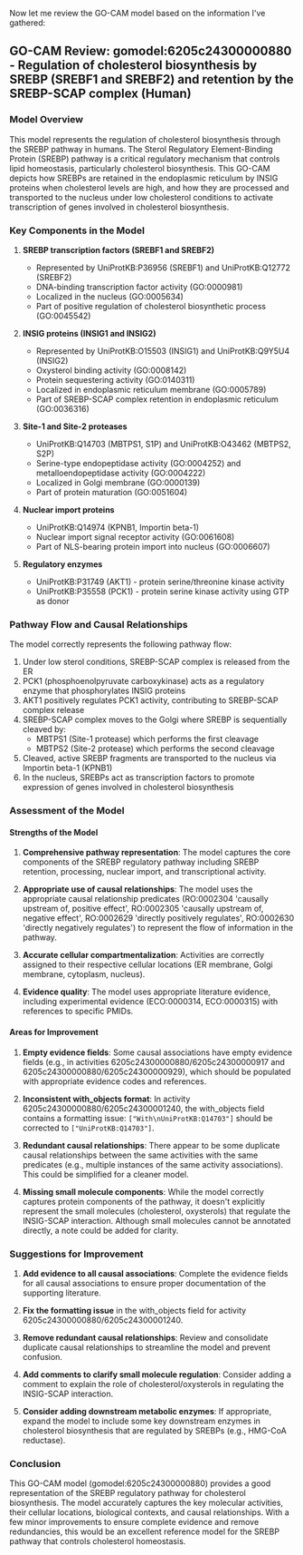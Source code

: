 Now let me review the GO-CAM model based on the information I've gathered:

## GO-CAM Review: gomodel:6205c24300000880 - Regulation of cholesterol biosynthesis by SREBP (SREBF1 and SREBF2) and retention by the SREBP-SCAP complex (Human)

### Model Overview

This model represents the regulation of cholesterol biosynthesis through the SREBP pathway in humans. The Sterol Regulatory Element-Binding Protein (SREBP) pathway is a critical regulatory mechanism that controls lipid homeostasis, particularly cholesterol biosynthesis. This GO-CAM depicts how SREBPs are retained in the endoplasmic reticulum by INSIG proteins when cholesterol levels are high, and how they are processed and transported to the nucleus under low cholesterol conditions to activate transcription of genes involved in cholesterol biosynthesis.

### Key Components in the Model

1. **SREBP transcription factors (SREBF1 and SREBF2)**
   - Represented by UniProtKB:P36956 (SREBF1) and UniProtKB:Q12772 (SREBF2)
   - DNA-binding transcription factor activity (GO:0000981)
   - Localized in the nucleus (GO:0005634)
   - Part of positive regulation of cholesterol biosynthetic process (GO:0045542)

2. **INSIG proteins (INSIG1 and INSIG2)**
   - Represented by UniProtKB:O15503 (INSIG1) and UniProtKB:Q9Y5U4 (INSIG2)
   - Oxysterol binding activity (GO:0008142)
   - Protein sequestering activity (GO:0140311)
   - Localized in endoplasmic reticulum membrane (GO:0005789)
   - Part of SREBP-SCAP complex retention in endoplasmic reticulum (GO:0036316)

3. **Site-1 and Site-2 proteases**
   - UniProtKB:Q14703 (MBTPS1, S1P) and UniProtKB:O43462 (MBTPS2, S2P)
   - Serine-type endopeptidase activity (GO:0004252) and metalloendopeptidase activity (GO:0004222)
   - Localized in Golgi membrane (GO:0000139)
   - Part of protein maturation (GO:0051604)

4. **Nuclear import proteins**
   - UniProtKB:Q14974 (KPNB1, Importin beta-1)
   - Nuclear import signal receptor activity (GO:0061608)
   - Part of NLS-bearing protein import into nucleus (GO:0006607)

5. **Regulatory enzymes**
   - UniProtKB:P31749 (AKT1) - protein serine/threonine kinase activity
   - UniProtKB:P35558 (PCK1) - protein serine kinase activity using GTP as donor

### Pathway Flow and Causal Relationships

The model correctly represents the following pathway flow:

1. Under low sterol conditions, SREBP-SCAP complex is released from the ER
2. PCK1 (phosphoenolpyruvate carboxykinase) acts as a regulatory enzyme that phosphorylates INSIG proteins
3. AKT1 positively regulates PCK1 activity, contributing to SREBP-SCAP complex release
4. SREBP-SCAP complex moves to the Golgi where SREBP is sequentially cleaved by:
   - MBTPS1 (Site-1 protease) which performs the first cleavage
   - MBTPS2 (Site-2 protease) which performs the second cleavage
5. Cleaved, active SREBP fragments are transported to the nucleus via Importin beta-1 (KPNB1)
6. In the nucleus, SREBPs act as transcription factors to promote expression of genes involved in cholesterol biosynthesis

### Assessment of the Model

#### Strengths of the Model

1. **Comprehensive pathway representation**: The model captures the core components of the SREBP regulatory pathway including SREBP retention, processing, nuclear import, and transcriptional activity.

2. **Appropriate use of causal relationships**: The model uses the appropriate causal relationship predicates (RO:0002304 'causally upstream of, positive effect', RO:0002305 'causally upstream of, negative effect', RO:0002629 'directly positively regulates', RO:0002630 'directly negatively regulates') to represent the flow of information in the pathway.

3. **Accurate cellular compartmentalization**: Activities are correctly assigned to their respective cellular locations (ER membrane, Golgi membrane, cytoplasm, nucleus).

4. **Evidence quality**: The model uses appropriate literature evidence, including experimental evidence (ECO:0000314, ECO:0000315) with references to specific PMIDs.

#### Areas for Improvement

1. **Empty evidence fields**: Some causal associations have empty evidence fields (e.g., in activities 6205c24300000880/6205c24300000917 and 6205c24300000880/6205c24300000929), which should be populated with appropriate evidence codes and references.

2. **Inconsistent with_objects format**: In activity 6205c24300000880/6205c24300001240, the with_objects field contains a formatting issue: `["With\nUniProtKB:Q14703"]` should be corrected to `["UniProtKB:Q14703"]`.

3. **Redundant causal relationships**: There appear to be some duplicate causal relationships between the same activities with the same predicates (e.g., multiple instances of the same activity associations). This could be simplified for a cleaner model.

4. **Missing small molecule components**: While the model correctly captures protein components of the pathway, it doesn't explicitly represent the small molecules (cholesterol, oxysterols) that regulate the INSIG-SCAP interaction. Although small molecules cannot be annotated directly, a note could be added for clarity.

### Suggestions for Improvement

1. **Add evidence to all causal associations**: Complete the evidence fields for all causal associations to ensure proper documentation of the supporting literature.

2. **Fix the formatting issue** in the with_objects field for activity 6205c24300000880/6205c24300001240.

3. **Remove redundant causal relationships**: Review and consolidate duplicate causal relationships to streamline the model and prevent confusion.

4. **Add comments to clarify small molecule regulation**: Consider adding a comment to explain the role of cholesterol/oxysterols in regulating the INSIG-SCAP interaction.

5. **Consider adding downstream metabolic enzymes**: If appropriate, expand the model to include some key downstream enzymes in cholesterol biosynthesis that are regulated by SREBPs (e.g., HMG-CoA reductase).

### Conclusion

This GO-CAM model (gomodel:6205c24300000880) provides a good representation of the SREBP regulatory pathway for cholesterol biosynthesis. The model accurately captures the key molecular activities, their cellular locations, biological contexts, and causal relationships. With a few minor improvements to ensure complete evidence and remove redundancies, this would be an excellent reference model for the SREBP pathway that controls cholesterol homeostasis.